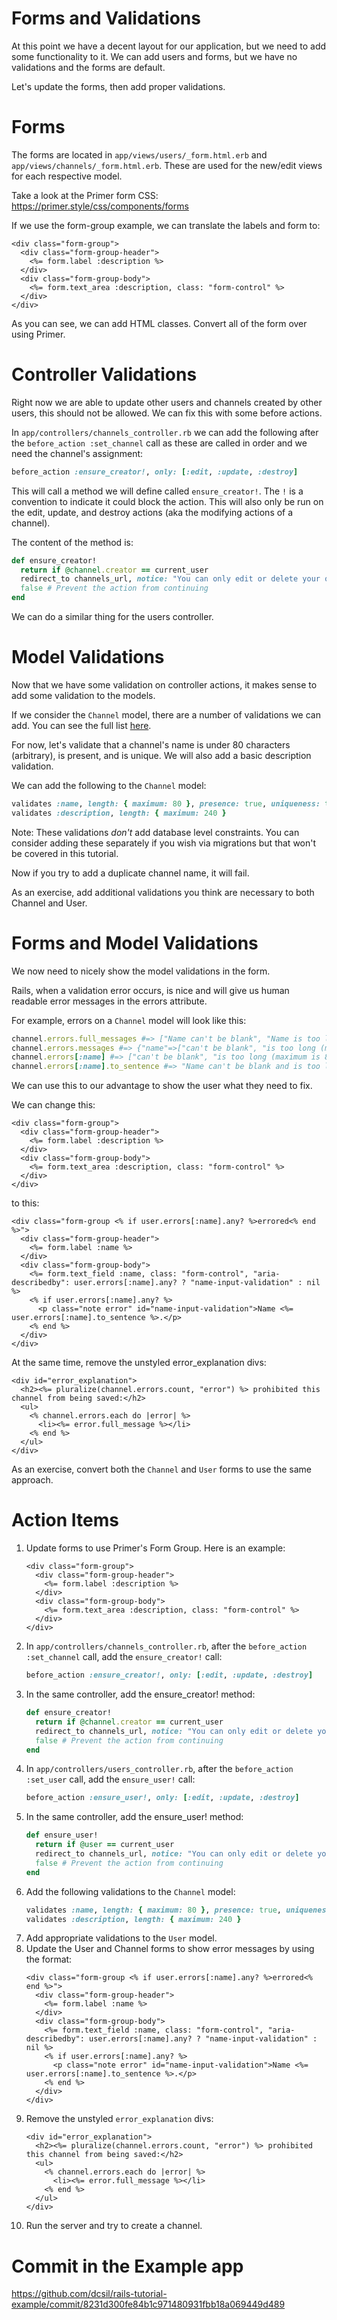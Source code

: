 # Forms and Validations

At this point we have a decent layout for our application, but we need to add some functionality to it. We can add users and forms, but we have no validations and the forms are default.

Let's update the forms, then add proper validations.

# Forms

The forms are located in `app/views/users/_form.html.erb` and `app/views/channels/_form.html.erb`. These are used for the new/edit views for each respective model.

Take a look at the Primer form CSS: https://primer.style/css/components/forms

If we use the form-group example, we can translate the labels and form to:
```erb
<div class="form-group">
  <div class="form-group-header">
    <%= form.label :description %>
  </div>
  <div class="form-group-body">
    <%= form.text_area :description, class: "form-control" %>
  </div>
</div>
```

As you can see, we can add HTML classes. Convert all of the form over using Primer.

# Controller Validations

Right now we are able to update other users and channels created by other users, this should not be allowed. We can fix this with some before actions.

In `app/controllers/channels_controller.rb` we can add the following after the `before_action :set_channel` call as these are called in order and we need the channel's assignment:

```ruby
before_action :ensure_creator!, only: [:edit, :update, :destroy]
```

This will call a method we will define called `ensure_creator!`. The `!` is a convention to indicate it could block the action. This will also only be run on the edit, update, and destroy actions (aka the modifying actions of a channel).

The content of the method is:

```ruby
def ensure_creator!
  return if @channel.creator == current_user
  redirect_to channels_url, notice: "You can only edit or delete your own channels."
  false # Prevent the action from continuing
end
```

We can do a similar thing for the users controller.

# Model Validations

Now that we have some validation on controller actions, it makes sense to add some validation to the models.

If we consider the `Channel` model, there are a number of validations we can add. You can see the full list [here](https://guides.rubyonrails.org/active_record_validations.html#validation-helpers).

For now, let's validate that a channel's name is under 80 characters (arbitrary), is present, and is unique. We will also add a basic description validation.

We can add the following to the `Channel` model:
```ruby
validates :name, length: { maximum: 80 }, presence: true, uniqueness: true
validates :description, length: { maximum: 240 }
```

Note: These validations _don't_ add database level constraints. You can consider adding these separately if you wish via migrations but that won't be covered in this tutorial.

Now if you try to add a duplicate channel name, it will fail.

As an exercise, add additional validations you think are necessary to both Channel and User.

# Forms and Model Validations

We now need to nicely show the model validations in the form.

Rails, when a validation error occurs, is nice and will give us human readable error messages in the errors attribute.

For example, errors on a `Channel` model will look like this:
```ruby
channel.errors.full_messages #=> ["Name can't be blank", "Name is too long (maximum is 80 characters)"]
channel.errors.messages #=> {"name"=>["can't be blank", "is too long (maximum is 80 characters)"], "description"=>["is too long (maximum is 240 characters)"]}
channel.errors[:name] #=> ["can't be blank", "is too long (maximum is 80 characters)"]
channel.errors[:name].to_sentence #=> "Name can't be blank and is too long (maximum is 80 characters)"
```

We can use this to our advantage to show the user what they need to fix.

We can change this:
```erb
<div class="form-group">
  <div class="form-group-header">
    <%= form.label :description %>
  </div>
  <div class="form-group-body">
    <%= form.text_area :description, class: "form-control" %>
  </div>
</div>
```

to this:

```erb
<div class="form-group <% if user.errors[:name].any? %>errored<% end %>">
  <div class="form-group-header">
    <%= form.label :name %>
  </div>
  <div class="form-group-body">
    <%= form.text_field :name, class: "form-control", "aria-describedby": user.errors[:name].any? ? "name-input-validation" : nil %>
    <% if user.errors[:name].any? %>
      <p class="note error" id="name-input-validation">Name <%= user.errors[:name].to_sentence %>.</p>
    <% end %>
  </div>
</div>
```

At the same time, remove the unstyled error_explanation divs:

```erb
<div id="error_explanation">
  <h2><%= pluralize(channel.errors.count, "error") %> prohibited this channel from being saved:</h2>
  <ul>
    <% channel.errors.each do |error| %>
      <li><%= error.full_message %></li>
    <% end %>
  </ul>
</div>
```

As an exercise, convert both the `Channel` and `User` forms to use the same approach.

# Action Items

1. Update forms to use Primer's Form Group. Here is an example:
    ```erb
    <div class="form-group">
      <div class="form-group-header">
        <%= form.label :description %>
      </div>
      <div class="form-group-body">
        <%= form.text_area :description, class: "form-control" %>
      </div>
    </div>
    ```
2. In `app/controllers/channels_controller.rb`, after the `before_action :set_channel` call, add the `ensure_creator!` call:
    ```ruby
    before_action :ensure_creator!, only: [:edit, :update, :destroy]
    ```
3. In the same controller, add the ensure_creator! method:
    ```ruby
    def ensure_creator!
      return if @channel.creator == current_user
      redirect_to channels_url, notice: "You can only edit or delete your own channels."
      false # Prevent the action from continuing
    end
    ```
4. In `app/controllers/users_controller.rb`, after the `before_action :set_user` call, add the `ensure_user!` call:
    ```ruby
    before_action :ensure_user!, only: [:edit, :update, :destroy]
    ```
5. In the same controller, add the ensure_user! method:
    ```ruby
    def ensure_user!
      return if @user == current_user
      redirect_to channels_url, notice: "You can only edit or delete yourself."
      false # Prevent the action from continuing
    end
    ```
6. Add the following validations to the `Channel` model:
    ```ruby
    validates :name, length: { maximum: 80 }, presence: true, uniqueness: true
    validates :description, length: { maximum: 240 }
    ```
7. Add appropriate validations to the `User` model.
8. Update the User and Channel forms to show error messages by using the format:
    ```erb
    <div class="form-group <% if user.errors[:name].any? %>errored<% end %>">
      <div class="form-group-header">
        <%= form.label :name %>
      </div>
      <div class="form-group-body">
        <%= form.text_field :name, class: "form-control", "aria-describedby": user.errors[:name].any? ? "name-input-validation" : nil %>
        <% if user.errors[:name].any? %>
          <p class="note error" id="name-input-validation">Name <%= user.errors[:name].to_sentence %>.</p>
        <% end %>
      </div>
    </div>
    ```
9. Remove the unstyled `error_explanation` divs:
    ```erb
    <div id="error_explanation">
      <h2><%= pluralize(channel.errors.count, "error") %> prohibited this channel from being saved:</h2>
      <ul>
        <% channel.errors.each do |error| %>
          <li><%= error.full_message %></li>
        <% end %>
      </ul>
    </div>
    ```
10. Run the server and try to create a channel.

# Commit in the Example app

https://github.com/dcsil/rails-tutorial-example/commit/8231d300fe84b1c971480931fbb18a069449d489
